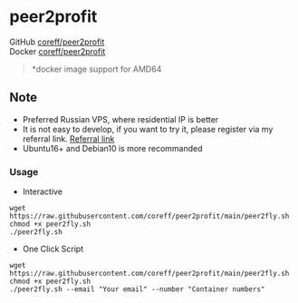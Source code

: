 # peer2profit

GitHub [coreff/peer2profit](https://github.com/coreff/peer2profit)  
Docker [coreff/peer2profit](https://hub.docker.com/r/coreff/peer2profit)
> *docker image support for AMD64

## Note
- Preferred Russian VPS, where residential IP is better
- It is not easy to develop, if you want to try it, please register via my referral link. [Referral link](https://peer2profit.com/r/1629477772611fdb8cab06c)
- Ubuntu16+ and Debian10 is more recommanded

### Usage
- Interactive
```shell
wget https://raw.githubusercontent.com/coreff/peer2profit/main/peer2fly.sh
chmod +x peer2fly.sh
./peer2fly.sh
```
- One Click Script
```shell
wget https://raw.githubusercontent.com/coreff/peer2profit/main/peer2fly.sh
chmod +x peer2fly.sh
./peer2fly.sh --email "Your email" --number "Container numbers"
```
